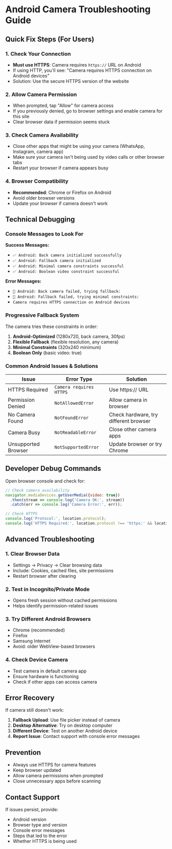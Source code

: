 # Android Camera Troubleshooting Guide

## Quick Fix Steps (For Users)

### 1. Check Your Connection
- **Must use HTTPS**: Camera requires `https://` URL on Android
- If using HTTP, you'll see: "Camera requires HTTPS connection on Android devices"
- Solution: Use the secure HTTPS version of the website

### 2. Allow Camera Permission
- When prompted, tap "Allow" for camera access
- If you previously denied, go to browser settings and enable camera for this site
- Clear browser data if permission seems stuck

### 3. Check Camera Availability
- Close other apps that might be using your camera (WhatsApp, Instagram, camera app)
- Make sure your camera isn't being used by video calls or other browser tabs
- Restart your browser if camera appears busy

### 4. Browser Compatibility
- **Recommended**: Chrome or Firefox on Android
- Avoid older browser versions
- Update your browser if camera doesn't work

## Technical Debugging

### Console Messages to Look For

**Success Messages:**
- `✅ Android: Back camera initialized successfully`
- `✅ Android: Fallback camera initialized`  
- `✅ Android: Minimal camera constraints successful`
- `✅ Android: Boolean video constraint successful`

**Error Messages:**
- `🔄 Android: Back camera failed, trying fallback:`
- `🔄 Android: Fallback failed, trying minimal constraints:`
- `Camera requires HTTPS connection on Android devices`

### Progressive Fallback System

The camera tries these constraints in order:

1. **Android-Optimized** (1280x720, back camera, 30fps)
2. **Flexible Fallback** (flexible resolution, any camera)
3. **Minimal Constraints** (320x240 minimum)
4. **Boolean Only** (basic video: true)

### Common Android Issues & Solutions

| Issue | Error Type | Solution |
|-------|------------|----------|
| HTTPS Required | `Camera requires HTTPS` | Use https:// URL |
| Permission Denied | `NotAllowedError` | Allow camera in browser |
| No Camera Found | `NotFoundError` | Check hardware, try different browser |
| Camera Busy | `NotReadableError` | Close other camera apps |
| Unsupported Browser | `NotSupportedError` | Update browser or try Chrome |

## Developer Debug Commands

Open browser console and check for:

```javascript
// Check camera availability
navigator.mediaDevices.getUserMedia({video: true})
  .then(stream => console.log('Camera OK:', stream))
  .catch(err => console.log('Camera Error:', err));

// Check HTTPS
console.log('Protocol:', location.protocol);
console.log('HTTPS Required:', location.protocol !== 'https:' && location.hostname !== 'localhost');
```

## Advanced Troubleshooting

### 1. Clear Browser Data
- Settings → Privacy → Clear browsing data
- Include: Cookies, cached files, site permissions
- Restart browser after clearing

### 2. Test in Incognito/Private Mode
- Opens fresh session without cached permissions
- Helps identify permission-related issues

### 3. Try Different Android Browsers
- Chrome (recommended)
- Firefox
- Samsung Internet
- Avoid: older WebView-based browsers

### 4. Check Device Camera
- Test camera in default camera app
- Ensure hardware is functioning
- Check if other apps can access camera

## Error Recovery

If camera still doesn't work:

1. **Fallback Upload**: Use file picker instead of camera
2. **Desktop Alternative**: Try on desktop computer
3. **Different Device**: Test on another Android device
4. **Report Issue**: Contact support with console error messages

## Prevention

- Always use HTTPS for camera features
- Keep browser updated
- Allow camera permissions when prompted
- Close unnecessary apps before scanning

## Contact Support

If issues persist, provide:
- Android version
- Browser type and version
- Console error messages
- Steps that led to the error
- Whether HTTPS is being used